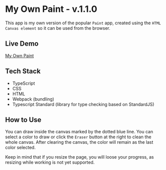 # My Own Paint - v.1.1.0

This app is my own version of the popular `Paint` app, created using the `HTML Canvas element` so it can be used from the browser.

## Live Demo

[My Own Paint](https://my-own-paint.netlify.app/)

## Tech Stack

- TypeScript
- CSS
- HTML
- Webpack (bundling)
- Typescript Standard (library for type checking based on StandardJS)

## How to Use

You can draw inside the canvas marked by the dotted blue line. You can select a color to draw or click the `Eraser` button at the right to clean the whole canvas. After clearing the canvas, the color will remain as the last color selected.

Keep in mind that if you resize the page, you will loose your progress, as resizing while working is not yet supported.